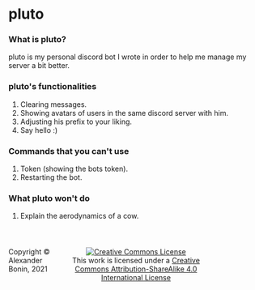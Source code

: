 # pluto
### What is pluto?
pluto is my personal discord bot I wrote in order to help me manage my server a bit better.
 
### pluto's functionalities
1. Clearing messages.
2. Showing avatars of users in the same discord server with him.
3. Adjusting his prefix to your liking.
4. Say hello :)

### Commands that you can't use
1. Token (showing the bots token).
2. Restarting the bot.

### What pluto won't do
1. Explain the aerodynamics of a cow.

# 




<footer>
<p style="float:left; width: 20%;">
Copyright © Alexander Bonin, 2021
</p>
<p style="float:left; width: 60%; text-align:center;">
<a rel="license" href="http://creativecommons.org/licenses/by-sa/4.0/"><img alt="Creative Commons License" style="border-width:0" src="https://i.creativecommons.org/l/by-sa/4.0/88x31.png" /></a><br />This work is licensed under a <a rel="license" href="http://creativecommons.org/licenses/by-sa/4.0/">Creative Commons Attribution-ShareAlike 4.0 International License</a>
</p>
<p style="float:left; width: 20%;">
<!--EMAIL IF I DECIDE TO MAKE MY EMAIL PUBLIC-->
</p>
</footer>
